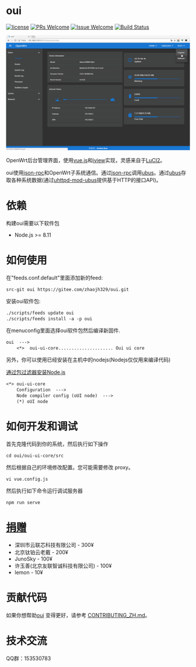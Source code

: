 # oui

[1]: https://img.shields.io/badge/license-MIT-brightgreen.svg?style=plastic
[2]: /LICENSE
[3]: https://img.shields.io/badge/PRs-welcome-brightgreen.svg?style=plastic
[4]: https://github.com/zhaojh329/oui/pulls
[5]: https://img.shields.io/badge/Issues-welcome-brightgreen.svg?style=plastic
[6]: https://github.com/zhaojh329/oui/issues/new
[7]: https://travis-ci.org/zhaojh329/oui.svg?branch=master
[8]: https://travis-ci.org/zhaojh329/oui

[![license][1]][2]
[![PRs Welcome][3]][4]
[![Issue Welcome][5]][6]
[![Build Status][7]][8]

[vue.js]: https://github.com/vuejs/vue
[iview]: https://github.com/iview/iview
[LuCI2]: https://git.openwrt.org/?p=project/luci2/ui.git
[json-rpc]: https://www.jsonrpc.org/
[ubus]: https://wiki.openwrt.org/doc/techref/ubus
[uhttpd-mod-ubus]: https://wiki.openwrt.org/doc/techref/ubus#access_to_ubus_over_http

![](/screen-be6656a.gif)

OpenWrt后台管理界面，使用[vue.js]和[iview]实现，灵感来自于[LuCI2]。

oui使用[json-rpc]和OpenWrt子系统通信。通过[json-rpc]调用[ubus]。通过[ubus]存取各种系统数据(通过[uhttpd-mod-ubus]提供基于HTTP的接口API)。

# 依赖

构建oui需要以下软件包

* Node.js >= 8.11

# 如何使用
在"feeds.conf.default"里面添加新的feed:
    
    src-git oui https://gitee.com/zhaojh329/oui.git

安装oui软件包:
    
    ./scripts/feeds update oui
    ./scripts/feeds install -a -p oui

在menuconfig里面选择oui软件包然后编译新固件.

    oui  --->
        <*>  oui-ui-core..................... Oui ui core

另外，你可以使用已经安装在主机中的nodejs(Nodejs仅仅用来编译代码)

[通过包过滤器安装Node.js](https://nodejs.org/en/download/package-manager/)

    <*> oui-ui-core
        Configuration  --->
		Node compiler config (oUI node)  --->
		(*) oUI node

# 如何开发和调试
首先克隆代码到你的系统，然后执行如下操作

	cd oui/oui-ui-core/src

然后根据自己的环境修改配置。您可能需要修改 proxy。

	vi vue.config.js

然后执行如下命令运行调试服务器

	npm run serve

# [捐赠](https://gitee.com/zhaojh329/oui#project-donate-overview)

* 深圳市云联芯科技有限公司 - 300¥
* 北京钛铂云老戴 - 200¥
* JunoSky - 100¥
* 许玉善(北京友联智诚科技有限公司) - 100¥
* lemon - 10¥

# 贡献代码
如果你想帮助[oui](https://github.com/zhaojh329/oui) 变得更好，请参考
[CONTRIBUTING_ZH.md](/CONTRIBUTING_ZH.md)。

# 技术交流
QQ群：153530783
